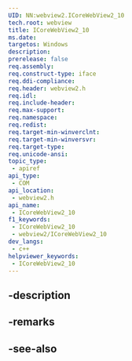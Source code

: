 ```yaml
---
UID: NN:webview2.ICoreWebView2_10
tech.root: webview
title: ICoreWebView2_10
ms.date: 
targetos: Windows
description: 
prerelease: false
req.assembly: 
req.construct-type: iface
req.ddi-compliance: 
req.header: webview2.h
req.idl: 
req.include-header: 
req.max-support: 
req.namespace: 
req.redist: 
req.target-min-winverclnt: 
req.target-min-winversvr: 
req.target-type: 
req.unicode-ansi: 
topic_type:
 - apiref
api_type:
 - COM
api_location:
 - webview2.h
api_name:
 - ICoreWebView2_10
f1_keywords:
 - ICoreWebView2_10
 - webview2/ICoreWebView2_10
dev_langs:
 - c++
helpviewer_keywords:
 - ICoreWebView2_10
---
```


## -description

## -remarks

## -see-also

